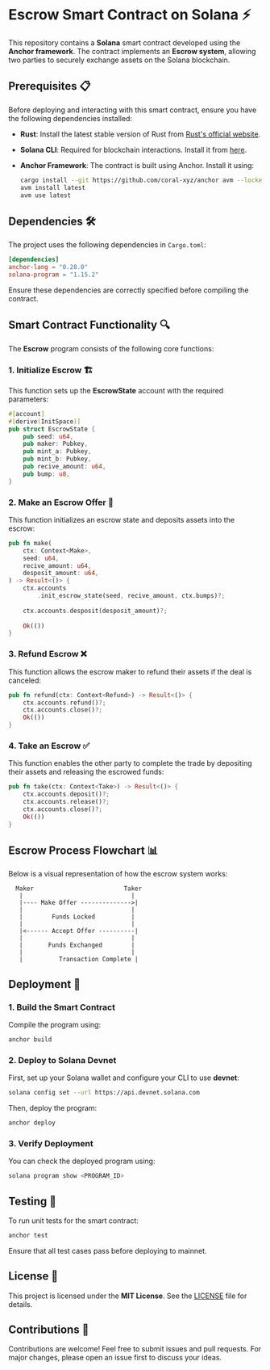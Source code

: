 # Escrow Smart Contract on Solana ⚡

This repository contains a **Solana** smart contract developed using the **Anchor framework**. The contract implements an **Escrow system**, allowing two parties to securely exchange assets on the Solana blockchain.

## Prerequisites 📋

Before deploying and interacting with this smart contract, ensure you have the following dependencies installed:

- **Rust**: Install the latest stable version of Rust from [Rust's official website](https://www.rust-lang.org/).
- **Solana CLI**: Required for blockchain interactions. Install it from [here](https://docs.solana.com/cli/install-solana-cli-tools).
- **Anchor Framework**: The contract is built using Anchor. Install it using:

  ```bash
  cargo install --git https://github.com/coral-xyz/anchor avm --locked --force
  avm install latest
  avm use latest
  ```

## Dependencies 🛠️

The project uses the following dependencies in `Cargo.toml`:

```toml
[dependencies]
anchor-lang = "0.28.0"
solana-program = "1.15.2"
```

Ensure these dependencies are correctly specified before compiling the contract.

## Smart Contract Functionality 🔍

The **Escrow** program consists of the following core functions:

### 1. Initialize Escrow 🏗️

This function sets up the **EscrowState** account with the required parameters:

```rust
#[account]
#[derive(InitSpace)]
pub struct EscrowState {
    pub seed: u64,
    pub maker: Pubkey,
    pub mint_a: Pubkey,
    pub mint_b: Pubkey,
    pub recive_amount: u64,
    pub bump: u8,
}
```

### 2. Make an Escrow Offer 🔄

This function initializes an escrow state and deposits assets into the escrow:

```rust
pub fn make(
    ctx: Context<Make>,
    seed: u64,
    recive_amount: u64,
    desposit_amount: u64,
) -> Result<()> {
    ctx.accounts
        .init_escrow_state(seed, recive_amount, ctx.bumps)?;
    
    ctx.accounts.desposit(desposit_amount)?;
    
    Ok(())
}
```

### 3. Refund Escrow ❌

This function allows the escrow maker to refund their assets if the deal is canceled:

```rust
pub fn refund(ctx: Context<Refund>) -> Result<()> {
    ctx.accounts.refund()?;
    ctx.accounts.close()?;
    Ok(())
}
```

### 4. Take an Escrow ✅

This function enables the other party to complete the trade by depositing their assets and releasing the escrowed funds:

```rust
pub fn take(ctx: Context<Take>) -> Result<()> {
    ctx.accounts.deposit()?;
    ctx.accounts.release()?;
    ctx.accounts.close()?;
    Ok(())
}
```

## Escrow Process Flowchart 📊

Below is a visual representation of how the escrow system works:

```
  Maker                         Taker
   |                              |
   |---- Make Offer -------------->|
   |                              |
   |        Funds Locked          |
   |                              |
   |<------ Accept Offer ----------|
   |                              |
   |       Funds Exchanged        |
   |                              |
   |          Transaction Complete |
```

## Deployment 🚀

### 1. Build the Smart Contract

Compile the program using:

```bash
anchor build
```

### 2. Deploy to Solana Devnet

First, set up your Solana wallet and configure your CLI to use **devnet**:

```bash
solana config set --url https://api.devnet.solana.com
```

Then, deploy the program:

```bash
anchor deploy
```

### 3. Verify Deployment

You can check the deployed program using:

```bash
solana program show <PROGRAM_ID>
```

## Testing 🧪

To run unit tests for the smart contract:

```bash
anchor test
```

Ensure that all test cases pass before deploying to mainnet.

## License 📜

This project is licensed under the **MIT License**. See the [LICENSE](LICENSE) file for details.

## Contributions 🤝

Contributions are welcome! Feel free to submit issues and pull requests. For major changes, please open an issue first to discuss your ideas.

